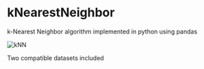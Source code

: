 # kNearestNeighbor
k-Nearest Neighbor algorithm implemented in python using pandas

![kNN](https://www.researchgate.net/profile/Asis-Chattopadhyay/publication/281289672/figure/fig1/AS:391475587239941@1470346461648/In-this-k-Nearest-Neighbor-illustration-with-k-5-the-central-black-square-more.png)

Two compatible datasets included
